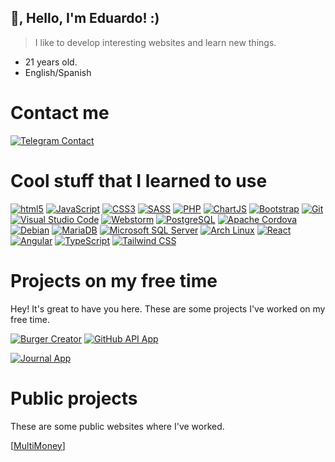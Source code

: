 ## 👋, Hello, I'm Eduardo! :)

> I like to develop interesting websites and learn new things.

 - 21 years old.
 - English/Spanish

# Contact me
  [<img alt="Telegram Contact" src="https://img.shields.io/badge/-Telegram-26A5E4?style=for-the-badge&logo=telegram&logoColor=white" />](https://t.me/eduardoezequieel) 

# Cool stuff that I learned to use
[<img alt="html5" src="https://img.shields.io/badge/-HTML5-E34F26?style=flat-square&logo=html5&logoColor=white" />](https://developer.mozilla.org/en-US/docs/Web/Guide/HTML/HTML5) 
[<img alt="JavaScript" src="https://img.shields.io/badge/-JavaScript-edb200?style=flat-square&logo=javascript&logoColor=white" />](https://developer.mozilla.org/en-US/docs/Web/JavaScript) [<img alt="CSS3" src="https://img.shields.io/badge/-CSS3-2071F2?style=flat-square&logo=css3&logoColor=white" />](https://developer.mozilla.org/en-US/docs/Web/CSS) [<img alt="SASS" src="https://img.shields.io/badge/-SCSS-C76494?style=flat-square&logo=sass&logoColor=white" />](https://sass-lang.com/) [<img alt="PHP" src="https://img.shields.io/badge/-PHP-7175AA?style=flat-square&logo=php&logoColor=white" />](https://www.php.net/) 
[<img alt="ChartJS" src="https://img.shields.io/badge/-ChartJS-FF6384?style=flat-square&logo=chartdotjs&logoColor=white" />](https://www.chartjs.org/) [<img alt="Bootstrap" src="https://img.shields.io/badge/-Bootstrap-7952B3?style=flat-square&logo=bootstrap&logoColor=white" />](https://getbootstrap.com/) [<img alt="Git" src="https://img.shields.io/badge/-Git-f05033?style=flat-square&logo=git&logoColor=white" />](https://git-scm.com) [<img alt="Visual Studio Code" src="https://img.shields.io/badge/-Visual Studio Code-007ACC?style=flat-square&logo=visual-studio-code&logoColor=white" />](https://code.visualstudio.com/) 
[<img alt="Webstorm" src="https://img.shields.io/badge/-Webstorm-07A7F5?style=flat-square&logo=webstorm&logoColor=white" />](https://www.jetbrains.com/webstorm/promo/?source=google&medium=cpc&campaign=9641686239&term=webstorm&content=604189299295&gad=1&gclid=CjwKCAjwxr2iBhBJEiwAdXECwyI-YFh31rpEKnTyR8wGXj-IOgqFO3QaFfUoZx3O0ql6KKve-BcUAhoCqcEQAvD_BwE) [<img alt="PostgreSQL" src="https://img.shields.io/badge/-PostgreSQL-2D5A89?style=flat-square&logo=postgresql&logoColor=white" />](https://www.postgresql.org/) [<img alt="Apache Cordova" src="https://img.shields.io/badge/-Apache%20Cordova-141414?style=flat-square&logo=apachecordova&logoColor=white" />](https://cordova.apache.org/) [<img alt="Debian" src="https://img.shields.io/badge/-Debian-A81D33?style=flat-square&logo=debian&logoColor=white" />](https://www.debian.org/index.en.html) [<img alt="MariaDB" src="https://img.shields.io/badge/-MariaDB-003545?style=flat-square&logo=mariadb&logoColor=white" />](https://mariadb.org/documentation/) [<img alt="Microsoft SQL Server" src="https://img.shields.io/badge/-Microsoft%20SQL%20Server-CC2927?style=flat-square&logo=microsoftsqlserver&logoColor=white" />](https://en.wikipedia.org/wiki/Microsoft_SQL_Server) [<img alt="Arch Linux" src="https://img.shields.io/badge/-Arch%20Linux-3fa6d9?style=flat-square&logo=archlinux&logoColor=white" />](https://archlinux.org/) [<img alt="React" src="https://img.shields.io/badge/-React-5ED3F3?style=flat-square&logo=react&logoColor=black" />](https://react.dev/) 
[<img alt="Angular" src="https://img.shields.io/badge/-Angular-C3002F?style=flat-square&logo=angular&logoColor=white%22"/>](https://angular.io/) 
[<img alt="TypeScript" src="https://img.shields.io/badge/-TypeScript-BAD2EC?style=flat-square&logo=typescript&logoColor=white%22" />](https://www.typescriptlang.org/)
[<img alt="Tailwind CSS" src="https://img.shields.io/badge/-Tailwind%20CSS-38BDF8?style=flat-square&logo=tailwindcss&logoColor=white" />](https://tailwindcss.com/)

# Projects on my free time
Hey! It's great to have you here. These are some projects I've worked on my free time.

[<img alt="Burger Creator" src="https://img.shields.io/badge/-Burger Creator-060913?style=for-the-badge&logo=burgerking&logoColor=white" />](https://applaudo-week-5.vercel.app/home/0) 
[<img alt="GitHub API App" src="https://img.shields.io/badge/-Github API App-33B270?style=for-the-badge&logo=github&logoColor=white" />](https://applaudo-week-7-second-challenge.vercel.app/) 

[<img alt="Journal App" src="https://img.shields.io/badge/-Journal%20App-323EE2?style=for-the-badge&logo=notion&logoColor=white" />](https://journal-app-react-woad.vercel.app/) 

# Public projects
These are some public websites where I've worked.

[<a target="_blank" href="https://www.multimoney.com/">MultiMoney</a>]
